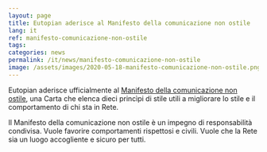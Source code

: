 ```yaml
---
layout: page
title: Eutopian aderisce al Manifesto della comunicazione non ostile
lang: it
ref: manifesto-comunicazione-non-ostile
tags:
categories: news
permalink: /it/news/manifesto-comunicazione-non-ostile
image: /assets/images/2020-05-18-manifesto-comunicazione-non-ostile.png
---
```


Eutopian aderisce ufficialmente al [Manifesto della comunicazione non
ostile](https://paroleostili.it/manifesto/), una Carta che elenca dieci
princìpi di stile utili a migliorare lo stile e il comportamento di chi sta in
Rete.

Il Manifesto della comunicazione non ostile è un impegno di responsabilità
condivisa. Vuole favorire comportamenti rispettosi e civili. Vuole che la Rete
sia un luogo accogliente e sicuro per tutti.
